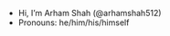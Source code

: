 - Hi, I’m Arham Shah (@arhamshah512)
- Pronouns: he/him/his/himself

<!---
arhamshah512/arhamshah512 is a ✨ special ✨ repository because its `README.md` (this file) appears on your GitHub profile.
You can click the Preview link to take a look at your changes.
--->
